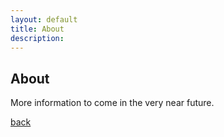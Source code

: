 ```yaml
---
layout: default
title: About
description: 
---
```


## About

More information to come in the very near future.


[back](./)